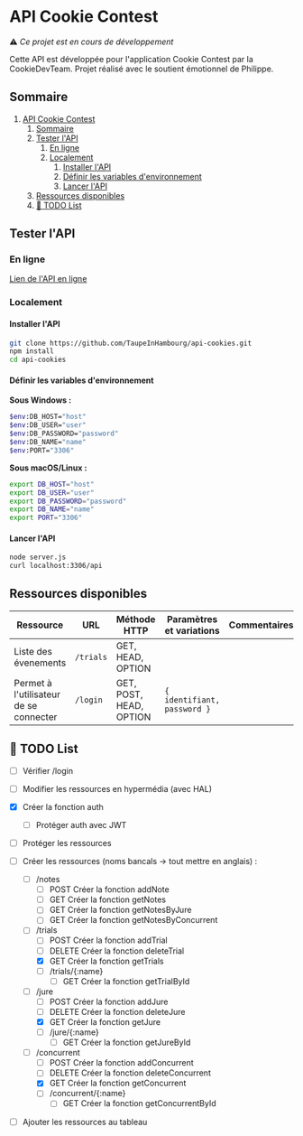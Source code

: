 # API Cookie Contest
⚠️ *Ce projet est en cours de développement*

Cette API est développée pour l'application Cookie Contest par la CookieDevTeam. Projet réalisé avec le soutient émotionnel de Philippe.

## Sommaire
1. [API Cookie Contest](#api-cookie-contest)
   1. [Sommaire](#sommaire)
   2. [Tester l'API](#tester-lapi)
      1. [En ligne](#en-ligne)
      2. [Localement](#localement)
         1. [Installer l'API](#installer-lapi)
         2. [Définir les variables d'environnement](#définir-les-variables-denvironnement)
         3. [Lancer l'API](#lancer-lapi)
   3. [Ressources disponibles](#ressources-disponibles)
   4. [📝 TODO List](#-todo-list)


## Tester l'API
### En ligne
[Lien de l'API en ligne](https://api-cookies-5sog.onrender.com/api)
### Localement
#### Installer l'API
~~~bash
git clone https://github.com/TaupeInHambourg/api-cookies.git
npm install
cd api-cookies
~~~
#### Définir les variables d'environnement
**Sous Windows :**
~~~bash
$env:DB_HOST="host"
$env:DB_USER="user"
$env:DB_PASSWORD="password"
$env:DB_NAME="name"
$env:PORT="3306"
~~~
**Sous macOS/Linux :**
~~~bash
export DB_HOST="host"
export DB_USER="user"
export DB_PASSWORD="password"
export DB_NAME="name"
export PORT="3306"
~~~
#### Lancer l'API
~~~bash
node server.js
curl localhost:3306/api
~~~
## Ressources disponibles
| Ressource | URL | Méthode HTTP | Paramètres et variations | Commentaires |
|------------------|----------------------|--------------|---------------------------------|--------------------------------|
| Liste des évenements | `/trials` | GET, HEAD, OPTION | | |
| Permet à l'utilisateur de se connecter | `/login` | GET, POST, HEAD, OPTION | `{ identifiant, password }` | |
## 📝 TODO List
- [ ] Vérifier /login
- [ ] Modifier les ressources en hypermédia (avec HAL)
      
- [x] Créer la fonction auth
  - [ ] Protéger auth avec JWT
- [ ] Protéger les ressources
           
- [ ] Créer les ressources (noms bancals -> tout mettre en anglais) :
   - [ ] /notes
     - [ ] POST Créer la fonction addNote
     - [ ] GET Créer la fonction getNotes
     - [ ] GET Créer la fonction getNotesByJure
     - [ ] GET Créer la fonction getNotesByConcurrent
   - [ ] /trials
     - [ ] POST Créer la fonction addTrial
     - [ ] DELETE Créer la fonction deleteTrial
     - [x] GET Créer la fonction getTrials
     - [ ] /trials/{:name}
        - [ ] GET Créer la fonction getTrialById
   - [ ] /jure
     - [ ] POST Créer la fonction addJure
     - [ ] DELETE Créer la fonction deleteJure
     - [x] GET Créer la fonction getJure
     - [ ] /jure/{:name}
        - [ ] GET Créer la fonction getJureById
   - [ ] /concurrent
     - [ ] POST Créer la fonction addConcurrent
     - [ ] DELETE Créer la fonction deleteConcurrent
     - [x] GET Créer la fonction getConcurrent
     - [ ] /concurrent/{:name}
        - [ ] GET Créer la fonction getConcurrentById
           
- [ ] Ajouter les ressources au tableau
